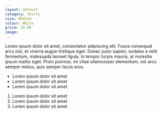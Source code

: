 ```yaml
---
layout: default
category: shirts
size: Medium
colour: White
price: 19.99
image:
---
```


Lorem ipsum dolor sit amet, consectetur adipiscing elit. Fusce consequat arcu nisl, et viverra augue tristique eget. Donec justo sapien, sodales a velit fermentum, malesuada laoreet ligula. In tempor turpis mauris, at molestie ipsum mattis eget. Proin pulvinar, mi vitae ullamcorper elementum, est arcu semper metus, quis semper lacus eros.

- Lorem ipsum dolor sit amet
- Lorem ipsum dolor sit amet
- Lorem ipsum dolor sit amet

1. Lorem ipsum dolor sit amet
2. Lorem ipsum dolor sit amet
3. Lorem ipsum dolor sit amet
